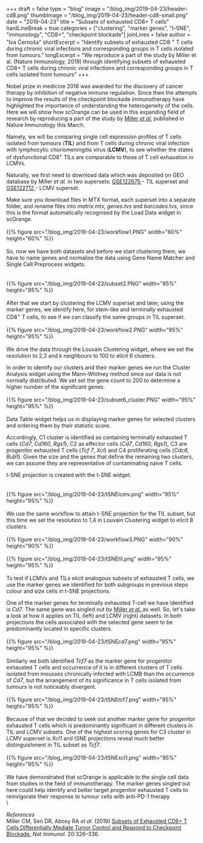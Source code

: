 ﻿+++
draft = false
type = "blog"
image = "/blog_img/2019-04-23/header-cd8.png"
thumbImage = "/blog_img/2019-04-23/header-cd8-small.png"
date = "2019-04-23" 
title = "Subsets of exhausted CD8+ T cells" 
hardLineBreak = true 
categories = ["clustering", "marker genes", "t-SNE", "immunology", "CD8+", "checkpoint blockade"]
joinLines = false
author = "Iva Černoša"
shortExcerpt = "Identify subsets of exhausted CD8 <sup>+</sup> T cells during chronic viral infections and corresponding groups in T cells isolated from tumours." 
longExcerpt = "We reproduce a part of the study by Miller et al. (Nature Immunology, 2019) through identifying subsets of exhausted CD8+ T cells during chronic viral infections and corresponding groups in T cells isolated from tumours" 
+++


Nobel prize in medicine 2018 was awarded for the discovery of cancer therapy by inhibition of negative immune regulation. Since then the attempts to improve the results of the checkpoint blockade immunotherapy have highlighted the importance of understanding the heterogeneity of the cells. Here we will show how scOrange can be used in this expanding field of research by reproducing a part of the study by <a href="https://www.nature.com/articles/s41590-019-0312-6"> Miller <i>et al.</i></a> published in Nature Immunology this March.  

Namely, we will be comparing single cell expression profiles of T cells isolated from tumours (<b>TIL</b>) and from T cells during chronic viral infection with lymphocytic choriomeningitis virus (<b>LCMV</b>), to see whether the states of dysfunctional CD8<sup>+</sup> TILs are comparable to those of T cell exhaustion in LCMVs. 

Naturally, we first need to download data which was deposited on GEO database by Miller <i>et al.</i> in two supersets: <a href="https://www.ncbi.nlm.nih.gov/geo/query/acc.cgi?acc=GSE122675"> GSE122675 </a>  - TIL superset and <a href="https://www.ncbi.nlm.nih.gov/geo/query/acc.cgi?acc=GSE122712"> GSE122712 </a> - LCMV superset.

Make sure you download files in MTX format, each superset into a separate folder, and rename files into <i>matrix.mtx</i>, <i>genes.tvs</i> and <i>barcodes.tvs</i>, since this is the format automatically recognised by the Load Data widget in scOrange. 
\
\
{{% figure src="/blog_img/2019-04-23/workflow1.PNG" width="60%" height="60%" %}}
\
\
So, now we have both datasets and before we start clustering them, we have to name genes and normalise the data using Gene Name Matcher and Single Cell Preprocess widgets.   
\
\
{{% figure src="/blog_img/2019-04-23/subset2.PNG" width="85%" height="85%" %}}
\
\
After that we start by clustering the LCMV superset and later, using the marker genes, we identify here, for stem-like and terminally exhausted CD8<sup>+</sup> T cells, to see if we can classify the same groups in TIL superset. 
\
\
{{% figure src="/blog_img/2019-04-23/workflow2.PNG" width="95%" height="95%" %}}
\
\
We drive the data through the Louvain Clustering widget, where we set the resolution to 2,3 and k neighbours to 100 to elicit 6 clusters.

In order to identify our clusters and their marker genes we run the Cluster Analysis widget using the Mann-Whitney method since our data is not normally distributed. We set set the gene count to 200 to determine a higher number of the significant genes. 
\
\
{{% figure src="/blog_img/2019-04-23/subset6_cluster.PNG" width="95%" height="95%" %}}
\
\
Data Table widget helps us in displaying marker genes for selected clusters and ordering them by their statistic score. 

Accordingly, C1 cluster is identified as containing terminally exhausted  T cells (<i>Cd7</i>, <i>Cd160</i>, <i>Rgs1</i>), C2 as effector cells (<i>Cd7</i>, <i>Cd160</i>, <i>Rgs1</i>), C3 are progenitor exhausted T cells (<i>Tcf 7</i>, <i>Xcl</i>) and C4 proliferating cells (<i>Cdc6</i>, <i>Bub1</i>). Given the size and the genes that define the remaining two clusters, we can assume they are representative of contaminating naive T cells. <!--malo še razširi-->

t-SNE projection is created with the t-SNE widget.  
\
\
{{% figure src="/blog_img/2019-04-23/tSNElcmv.png" width="95%" height="95%" %}}
\
\
We use the same workflow to attain t-SNE projection for the TIL subset, but this time we set the resolution to 1,4 in Louvain Clustering widget to elicit 8 clusters.
\
\
{{% figure src="/blog_img/2019-04-23/workflow3.PNG" width="90%" height="90%" %}}
\
\
{{% figure src="/blog_img/2019-04-23/tSNEtil.png" width="95%" height="95%" %}}
\
\
To test if LCMVs and TILs elicit analogous subsets of exhausted T cells, we use the marker genes we identified for both subgroups in previous steps colour and size cells in t-SNE projections. 

One of the marker genes for terminally exhausted T-cell we have identified is <i>Cd7</i>. The same gene was singled out by <a href="https://www.nature.com/articles/s41590-019-0312-6">Miller <i>et al.</i> </a> as well. So, let's take a look at how it applies on TIL (left) and LCMV (right) datasets. In both projections the cells associated with the selected gene seem to be predominantly located in specific clusters. 
\
\
{{% figure src="/blog_img/2019-04-23/tSNEcd7.png" width="95%" height="95%" %}}
\
\
Similarly we both identified <i>Tcf7</i> as the marker gene for progenitor exhausted T cells and occurrence of it is in different clusters of T cells isolated from mousses chronically infected with LCMB than the occurrence of <i>Cd7</i>, but the arrangement of its significance in T cells isolated from tumours is not noticeably divergent.
\
\
{{% figure src="/blog_img/2019-04-23/tSNEtcf7.png" width="95%" height="95%" %}}
\
\
Because of that we decided to seek out another marker gene for progenitor exhausted T cells which is predominantly significant in different clusters in TIL and LCMV subsets. One of the highest scoring genes for C3 cluster in LCMV superset is <i>Xcl1</i> and tSNE projections reveal much better distinguishment in TIL subset as <i>Tcf7</i>.
\
\
{{% figure src="/blog_img/2019-04-23/tSNExcl1.png" width="95%" height="95%" %}}
\
\
We have demonstrated that scOrange is applicable to the single cell data from studies in the field of immunotherapy. The marker genes singled out here could help identify and better target progenitor exhausted T cells to reinvigorate their response to tumour cells with anti-PD-1 therapy.
\
\

*References* 
\
Miller CM, Sen DR, Abosy RA <i>et al.</i> (2019) <a href="https://www.nature.com/articles/s41590-019-0312-6">Subsets of Exhausted CD8+ T Cells Differentially Mediate Tumor Control and Respond to Checkpoint Blockade.</a> <i>Nat Immunol.</i> 20:326–336.